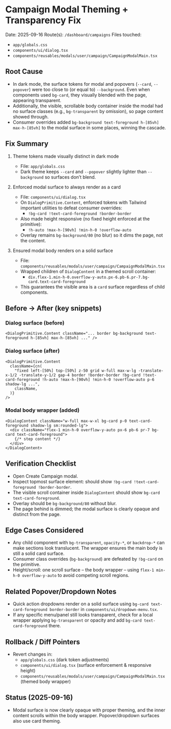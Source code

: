 # Campaign Modal Theming + Transparency Fix

Date: 2025-09-16
Route(s): `/dashboard/campaigns`
Files touched:
- `app/globals.css`
- `components/ui/dialog.tsx`
- `components/reusables/modals/user/campaign/CampaignModalMain.tsx`

## Root Cause
- In dark mode, the surface tokens for modal and popovers (`--card`, `--popover`) were too close to (or equal to) `--background`. Even when components used `bg-card`, they visually blended with the page, appearing transparent.
- Additionally, the visible, scrollable body container inside the modal had no surface classes (e.g., `bg-transparent` by omission), so page content showed through.
- Consumer overrides added `bg-background text-foreground h-[85vh] max-h-[85vh]` to the modal surface in some places, winning the cascade.

## Fix Summary
1) Theme tokens made visually distinct in dark mode
   - File: `app/globals.css`
   - Dark theme keeps `--card` and `--popover` slightly lighter than `--background` so surfaces don’t blend.

2) Enforced modal surface to always render as a card
   - File: `components/ui/dialog.tsx`
   - On `DialogPrimitive.Content`, enforced tokens with Tailwind important utilities to defeat consumer overrides:
     - `!bg-card !text-card-foreground !border-border`
   - Also made height responsive (no fixed height enforced at the primitive):
     - `!h-auto !max-h-[90vh] !min-h-0 !overflow-auto`
   - Overlay remains `bg-background/80` (no blur) so it dims the page, not the content.

3) Ensured modal body renders on a solid surface
   - File: `components/reusables/modals/user/campaign/CampaignModalMain.tsx`
   - Wrapped children of `DialogContent` in a themed scroll container:
     - `div.flex-1.min-h-0.overflow-y-auto.px-6.pb-6.pr-7.bg-card.text-card-foreground`
   - This guarantees the visible area is a `card` surface regardless of child components.

## Before → After (key snippets)

### Dialog surface (before)
```
<DialogPrimitive.Content className="... border bg-background text-foreground h-[85vh] max-h-[85vh] ..." />
```

### Dialog surface (after)
```
<DialogPrimitive.Content
  className={cn(
    "fixed left-[50%] top-[50%] z-50 grid w-full max-w-lg -translate-x-1/2 -translate-y-1/2 gap-4 border !border-border !bg-card !text-card-foreground !h-auto !max-h-[90vh] !min-h-0 !overflow-auto p-6 shadow-lg ...",
    className,
  )}
/>
```

### Modal body wrapper (added)
```
<DialogContent className="w-full max-w-xl bg-card p-0 text-card-foreground shadow-lg sm:rounded-lg">
  <div className="flex-1 min-h-0 overflow-y-auto px-6 pb-6 pr-7 bg-card text-card-foreground">
    {/* step content */}
  </div>
</DialogContent>
```

## Verification Checklist
- Open Create Campaign modal.
- Inspect topmost surface element: should show `!bg-card !text-card-foreground !border-border`.
- The visible scroll container inside `DialogContent` should show `bg-card text-card-foreground`.
- Overlay should be `bg-background/80` without blur.
- The page behind is dimmed; the modal surface is clearly opaque and distinct from the page.

## Edge Cases Considered
- Any child component with `bg-transparent`, `opacity-*`, or `backdrop-*` can make sections look translucent. The wrapper ensures the main body is still a solid card surface.
- Consumer class overrides (`bg-background`) are defeated by `!bg-card` on the primitive.
- Height/scroll: one scroll surface – the body wrapper – using `flex-1 min-h-0 overflow-y-auto` to avoid competing scroll regions.

## Related Popover/Dropdown Notes
- Quick action dropdowns render on a solid surface using `bg-card text-card-foreground border-border` in `components/ui/dropdown-menu.tsx`.
- If any specific menu/panel still looks transparent, check for a local wrapper applying `bg-transparent` or opacity and add `bg-card text-card-foreground` there.

## Rollback / Diff Pointers
- Revert changes in:
  - `app/globals.css` (dark token adjustments)
  - `components/ui/dialog.tsx` (surface enforcement & responsive height)
  - `components/reusables/modals/user/campaign/CampaignModalMain.tsx` (themed body wrapper)

## Status (2025-09-16)
- Modal surface is now clearly opaque with proper theming, and the inner content scrolls within the body wrapper. Popover/dropdown surfaces also use card theming.
